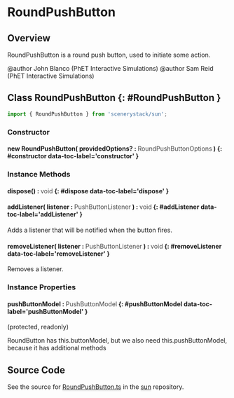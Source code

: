 # RoundPushButton

## Overview

RoundPushButton is a round push button, used to initiate some action.

@author John Blanco (PhET Interactive Simulations)
@author Sam Reid (PhET Interactive Simulations)

## Class RoundPushButton {: #RoundPushButton }


```js
import { RoundPushButton } from 'scenerystack/sun';
```
### Constructor

#### new RoundPushButton( providedOptions? : <span style="font-weight: 400; opacity: 80%;">RoundPushButtonOptions</span> ) {: #constructor data-toc-label='constructor' }

### Instance Methods

#### dispose() : <span style="font-weight: 400; opacity: 80%;">void</span> {: #dispose data-toc-label='dispose' }

#### addListener( listener : <span style="font-weight: 400; opacity: 80%;">PushButtonListener</span> ) : <span style="font-weight: 400; opacity: 80%;">void</span> {: #addListener data-toc-label='addListener' }

Adds a listener that will be notified when the button fires.

#### removeListener( listener : <span style="font-weight: 400; opacity: 80%;">PushButtonListener</span> ) : <span style="font-weight: 400; opacity: 80%;">void</span> {: #removeListener data-toc-label='removeListener' }

Removes a listener.

### Instance Properties

#### pushButtonModel : <span style="font-weight: 400; opacity: 80%;">PushButtonModel</span> {: #pushButtonModel data-toc-label='pushButtonModel' }

(protected, readonly)

RoundButton has this.buttonModel, but we also need this.pushButtonModel, because it has additional methods



## Source Code

See the source for [RoundPushButton.ts](https://github.com/phetsims/sun/blob/main/js/buttons/RoundPushButton.ts) in the [sun](https://github.com/phetsims/sun) repository.
